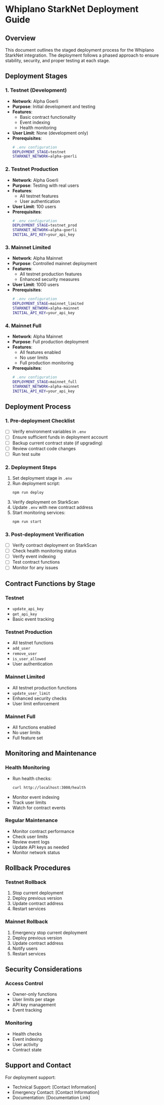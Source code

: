 # Whiplano StarkNet Deployment Guide

## Overview
This document outlines the staged deployment process for the Whiplano StarkNet integration. The deployment follows a phased approach to ensure stability, security, and proper testing at each stage.

## Deployment Stages

### 1. Testnet (Development)
- **Network**: Alpha Goerli
- **Purpose**: Initial development and testing
- **Features**:
  - Basic contract functionality
  - Event indexing
  - Health monitoring
- **User Limit**: None (development only)
- **Prerequisites**:
  ```bash
  # .env configuration
  DEPLOYMENT_STAGE=testnet
  STARKNET_NETWORK=alpha-goerli
  ```

### 2. Testnet Production
- **Network**: Alpha Goerli
- **Purpose**: Testing with real users
- **Features**:
  - All testnet features
  - User authentication
- **User Limit**: 100 users
- **Prerequisites**:
  ```bash
  # .env configuration
  DEPLOYMENT_STAGE=testnet_prod
  STARKNET_NETWORK=alpha-goerli
  INITIAL_API_KEY=your_api_key
  ```

### 3. Mainnet Limited
- **Network**: Alpha Mainnet
- **Purpose**: Controlled mainnet deployment
- **Features**:
  - All testnet production features
  - Enhanced security measures
- **User Limit**: 1000 users
- **Prerequisites**:
  ```bash
  # .env configuration
  DEPLOYMENT_STAGE=mainnet_limited
  STARKNET_NETWORK=alpha-mainnet
  INITIAL_API_KEY=your_api_key
  ```

### 4. Mainnet Full
- **Network**: Alpha Mainnet
- **Purpose**: Full production deployment
- **Features**:
  - All features enabled
  - No user limits
  - Full production monitoring
- **Prerequisites**:
  ```bash
  # .env configuration
  DEPLOYMENT_STAGE=mainnet_full
  STARKNET_NETWORK=alpha-mainnet
  INITIAL_API_KEY=your_api_key
  ```

## Deployment Process

### 1. Pre-deployment Checklist
- [ ] Verify environment variables in `.env`
- [ ] Ensure sufficient funds in deployment account
- [ ] Backup current contract state (if upgrading)
- [ ] Review contract code changes
- [ ] Run test suite

### 2. Deployment Steps
1. Set deployment stage in `.env`
2. Run deployment script:
   ```bash
   npm run deploy
   ```
3. Verify deployment on StarkScan
4. Update `.env` with new contract address
5. Start monitoring services:
   ```bash
   npm run start
   ```

### 3. Post-deployment Verification
- [ ] Verify contract deployment on StarkScan
- [ ] Check health monitoring status
- [ ] Verify event indexing
- [ ] Test contract functions
- [ ] Monitor for any issues

## Contract Functions by Stage

### Testnet
- `update_api_key`
- `get_api_key`
- Basic event tracking

### Testnet Production
- All testnet functions
- `add_user`
- `remove_user`
- `is_user_allowed`
- User authentication

### Mainnet Limited
- All testnet production functions
- `update_user_limit`
- Enhanced security checks
- User limit enforcement

### Mainnet Full
- All functions enabled
- No user limits
- Full feature set

## Monitoring and Maintenance

### Health Monitoring
- Run health checks:
  ```bash
  curl http://localhost:3000/health
  ```
- Monitor event indexing
- Track user limits
- Watch for contract events

### Regular Maintenance
- Monitor contract performance
- Check user limits
- Review event logs
- Update API keys as needed
- Monitor network status

## Rollback Procedures

### Testnet Rollback
1. Stop current deployment
2. Deploy previous version
3. Update contract address
4. Restart services

### Mainnet Rollback
1. Emergency stop current deployment
2. Deploy previous version
3. Update contract address
4. Notify users
5. Restart services

## Security Considerations

### Access Control
- Owner-only functions
- User limits per stage
- API key management
- Event tracking

### Monitoring
- Health checks
- Event indexing
- User activity
- Contract state

## Support and Contact

For deployment support:
- Technical Support: [Contact Information]
- Emergency Contact: [Contact Information]
- Documentation: [Documentation Link] 